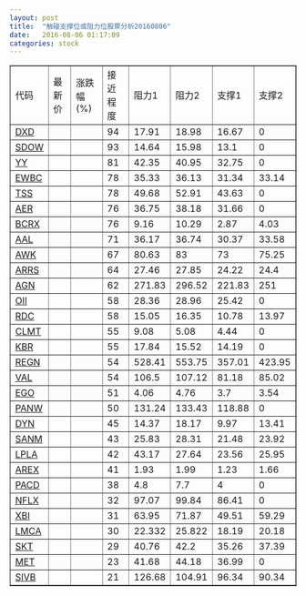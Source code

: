 ```yaml
---
layout: post
title:  "触碰支撑位或阻力位股票分析20160806"
date:   2016-08-06 01:17:09
categories: stock
---
```

<script type="text/javascript">
var stockList = []
stockList.push('gb_dxd');
stockList.push('gb_sdow');
stockList.push('gb_yy');
stockList.push('gb_ewbc');
stockList.push('gb_tss');
stockList.push('gb_aer');
stockList.push('gb_bcrx');
stockList.push('gb_aal');
stockList.push('gb_awk');
stockList.push('gb_arrs');
stockList.push('gb_agn');
stockList.push('gb_oii');
stockList.push('gb_rdc');
stockList.push('gb_clmt');
stockList.push('gb_kbr');
stockList.push('gb_regn');
stockList.push('gb_val');
stockList.push('gb_ego');
stockList.push('gb_panw');
stockList.push('gb_dyn');
stockList.push('gb_sanm');
stockList.push('gb_lpla');
stockList.push('gb_arex');
stockList.push('gb_pacd');
stockList.push('gb_nflx');
stockList.push('gb_xbi');
stockList.push('gb_lmca');
stockList.push('gb_skt');
stockList.push('gb_met');
stockList.push('gb_sivb');
</script>
<table border="1">
 <tr>
 <td>代码</td>
 <td>最新价</td>
 <td>涨跌幅(%)</td>
 <td>接近程度</td>
 <td>阻力1</td>
 <td>阻力2</td>
 <td>支撑1</td>
 <td>支撑2</td>
</tr>
  <tr id="dxd" class="green">
  <td><a href="http://stock.finance.sina.com.cn/usstock/quotes/DXD.html" target="_blank">DXD</a></td><td></td><td></td><td>94</td><td>17.91</td><td>18.98</td><td>16.67</td><td>0</td></tr>
  <tr id="sdow" class="green">
  <td><a href="http://stock.finance.sina.com.cn/usstock/quotes/SDOW.html" target="_blank">SDOW</a></td><td></td><td></td><td>93</td><td>14.64</td><td>15.98</td><td>13.1</td><td>0</td></tr>
  <tr id="yy" class="red">
  <td><a href="http://stock.finance.sina.com.cn/usstock/quotes/YY.html" target="_blank">YY</a></td><td></td><td></td><td>81</td><td>42.35</td><td>40.95</td><td>32.75</td><td>0</td></tr>
  <tr id="ewbc" class="red">
  <td><a href="http://stock.finance.sina.com.cn/usstock/quotes/EWBC.html" target="_blank">EWBC</a></td><td></td><td></td><td>78</td><td>35.33</td><td>36.13</td><td>31.34</td><td>33.14</td></tr>
  <tr id="tss" class="red">
  <td><a href="http://stock.finance.sina.com.cn/usstock/quotes/TSS.html" target="_blank">TSS</a></td><td></td><td></td><td>78</td><td>49.68</td><td>52.91</td><td>43.63</td><td>0</td></tr>
  <tr id="aer" class="red">
  <td><a href="http://stock.finance.sina.com.cn/usstock/quotes/AER.html" target="_blank">AER</a></td><td></td><td></td><td>76</td><td>36.75</td><td>38.18</td><td>31.66</td><td>0</td></tr>
  <tr id="bcrx" class="green">
  <td><a href="http://stock.finance.sina.com.cn/usstock/quotes/BCRX.html" target="_blank">BCRX</a></td><td></td><td></td><td>76</td><td>9.16</td><td>10.29</td><td>2.87</td><td>4.03</td></tr>
  <tr id="aal" class="green">
  <td><a href="http://stock.finance.sina.com.cn/usstock/quotes/AAL.html" target="_blank">AAL</a></td><td></td><td></td><td>71</td><td>36.17</td><td>36.74</td><td>30.37</td><td>33.58</td></tr>
  <tr id="awk" class="red">
  <td><a href="http://stock.finance.sina.com.cn/usstock/quotes/AWK.html" target="_blank">AWK</a></td><td></td><td></td><td>67</td><td>80.63</td><td>83</td><td>73</td><td>75.25</td></tr>
  <tr id="arrs" class="red">
  <td><a href="http://stock.finance.sina.com.cn/usstock/quotes/ARRS.html" target="_blank">ARRS</a></td><td></td><td></td><td>64</td><td>27.46</td><td>27.85</td><td>24.22</td><td>24.4</td></tr>
  <tr id="agn" class="green">
  <td><a href="http://stock.finance.sina.com.cn/usstock/quotes/AGN.html" target="_blank">AGN</a></td><td></td><td></td><td>62</td><td>271.83</td><td>296.52</td><td>221.83</td><td>251</td></tr>
  <tr id="oii" class="red">
  <td><a href="http://stock.finance.sina.com.cn/usstock/quotes/OII.html" target="_blank">OII</a></td><td></td><td></td><td>58</td><td>28.36</td><td>28.96</td><td>25.42</td><td>0</td></tr>
  <tr id="rdc" class="green">
  <td><a href="http://stock.finance.sina.com.cn/usstock/quotes/RDC.html" target="_blank">RDC</a></td><td></td><td></td><td>58</td><td>15.05</td><td>16.35</td><td>10.78</td><td>13.97</td></tr>
  <tr id="clmt" class="green">
  <td><a href="http://stock.finance.sina.com.cn/usstock/quotes/CLMT.html" target="_blank">CLMT</a></td><td></td><td></td><td>55</td><td>9.08</td><td>5.08</td><td>4.44</td><td>0</td></tr>
  <tr id="kbr" class="red">
  <td><a href="http://stock.finance.sina.com.cn/usstock/quotes/KBR.html" target="_blank">KBR</a></td><td></td><td></td><td>55</td><td>17.84</td><td>15.52</td><td>14.19</td><td>0</td></tr>
  <tr id="regn" class="green">
  <td><a href="http://stock.finance.sina.com.cn/usstock/quotes/REGN.html" target="_blank">REGN</a></td><td></td><td></td><td>54</td><td>528.41</td><td>553.75</td><td>357.01</td><td>423.95</td></tr>
  <tr id="val" class="red">
  <td><a href="http://stock.finance.sina.com.cn/usstock/quotes/VAL.html" target="_blank">VAL</a></td><td></td><td></td><td>54</td><td>106.5</td><td>107.12</td><td>81.18</td><td>85.02</td></tr>
  <tr id="ego" class="red">
  <td><a href="http://stock.finance.sina.com.cn/usstock/quotes/EGO.html" target="_blank">EGO</a></td><td></td><td></td><td>51</td><td>4.06</td><td>4.76</td><td>3.7</td><td>3.54</td></tr>
  <tr id="panw" class="green">
  <td><a href="http://stock.finance.sina.com.cn/usstock/quotes/PANW.html" target="_blank">PANW</a></td><td></td><td></td><td>50</td><td>131.24</td><td>133.43</td><td>118.88</td><td>0</td></tr>
  <tr id="dyn" class="red">
  <td><a href="http://stock.finance.sina.com.cn/usstock/quotes/DYN.html" target="_blank">DYN</a></td><td></td><td></td><td>45</td><td>14.37</td><td>18.17</td><td>9.97</td><td>13.41</td></tr>
  <tr id="sanm" class="red">
  <td><a href="http://stock.finance.sina.com.cn/usstock/quotes/SANM.html" target="_blank">SANM</a></td><td></td><td></td><td>43</td><td>25.83</td><td>28.31</td><td>21.48</td><td>23.92</td></tr>
  <tr id="lpla" class="green">
  <td><a href="http://stock.finance.sina.com.cn/usstock/quotes/LPLA.html" target="_blank">LPLA</a></td><td></td><td></td><td>42</td><td>43.17</td><td>27.64</td><td>23.56</td><td>25.95</td></tr>
  <tr id="arex" class="green">
  <td><a href="http://stock.finance.sina.com.cn/usstock/quotes/AREX.html" target="_blank">AREX</a></td><td></td><td></td><td>41</td><td>1.93</td><td>1.99</td><td>1.23</td><td>1.66</td></tr>
  <tr id="pacd" class="red">
  <td><a href="http://stock.finance.sina.com.cn/usstock/quotes/PACD.html" target="_blank">PACD</a></td><td></td><td></td><td>38</td><td>4.8</td><td>7.7</td><td>4</td><td>0</td></tr>
  <tr id="nflx" class="red">
  <td><a href="http://stock.finance.sina.com.cn/usstock/quotes/NFLX.html" target="_blank">NFLX</a></td><td></td><td></td><td>32</td><td>97.07</td><td>99.84</td><td>86.41</td><td>0</td></tr>
  <tr id="xbi" class="green">
  <td><a href="http://stock.finance.sina.com.cn/usstock/quotes/XBI.html" target="_blank">XBI</a></td><td></td><td></td><td>31</td><td>63.95</td><td>71.87</td><td>49.51</td><td>59.29</td></tr>
  <tr id="lmca" class="red">
  <td><a href="http://stock.finance.sina.com.cn/usstock/quotes/LMCA.html" target="_blank">LMCA</a></td><td></td><td></td><td>30</td><td>22.332</td><td>25.822</td><td>18.19</td><td>20.18</td></tr>
  <tr id="skt" class="red">
  <td><a href="http://stock.finance.sina.com.cn/usstock/quotes/SKT.html" target="_blank">SKT</a></td><td></td><td></td><td>29</td><td>40.76</td><td>42.2</td><td>35.26</td><td>37.39</td></tr>
  <tr id="met" class="red">
  <td><a href="http://stock.finance.sina.com.cn/usstock/quotes/MET.html" target="_blank">MET</a></td><td></td><td></td><td>23</td><td>41.68</td><td>44.18</td><td>36.99</td><td>0</td></tr>
  <tr id="sivb" class="red">
  <td><a href="http://stock.finance.sina.com.cn/usstock/quotes/SIVB.html" target="_blank">SIVB</a></td><td></td><td></td><td>21</td><td>126.68</td><td>104.91</td><td>96.34</td><td>90.34</td></tr>
</table>
